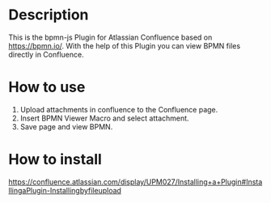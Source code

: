 # Description
This is the bpmn-js Plugin for Atlassian Confluence based on https://bpmn.io/.
With the help of this Plugin you can view BPMN files directly in Confluence.

# How to use
1. Upload attachments in confluence to the Confluence page.
2. Insert BPMN Viewer Macro and select attachment.
3. Save page and view BPMN.

# How to install
https://confluence.atlassian.com/display/UPM027/Installing+a+Plugin#InstallingaPlugin-Installingbyfileupload